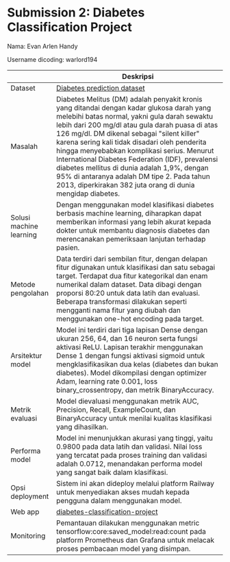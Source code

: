 # Submission 2: Diabetes Classification Project

Nama: Evan Arlen Handy

Username dicoding: warlord194

| | Deskripsi |
| ----------- | ----------- |
| Dataset | [Diabetes prediction dataset](https://www.kaggle.com/) |
| Masalah | Diabetes Melitus (DM) adalah penyakit kronis yang ditandai dengan kadar glukosa darah yang melebihi batas normal, yakni gula darah sewaktu lebih dari 200 mg/dl atau gula darah puasa di atas 126 mg/dl. DM dikenal sebagai "silent killer" karena sering kali tidak disadari oleh penderita hingga menyebabkan komplikasi serius. Menurut International Diabetes Federation (IDF), prevalensi diabetes mellitus di dunia adalah 1,9%, dengan 95% di antaranya adalah DM tipe 2. Pada tahun 2013, diperkirakan 382 juta orang di dunia mengidap diabetes. |
| Solusi machine learning | Dengan menggunakan model klasifikasi diabetes berbasis machine learning, diharapkan dapat memberikan informasi yang lebih akurat kepada dokter untuk membantu diagnosis diabetes dan merencanakan pemeriksaan lanjutan terhadap pasien. |
| Metode pengolahan | Data terdiri dari sembilan fitur, dengan delapan fitur digunakan untuk klasifikasi dan satu sebagai target. Terdapat dua fitur kategorikal dan enam numerikal dalam dataset. Data dibagi dengan proporsi 80:20 untuk data latih dan evaluasi. Beberapa transformasi dilakukan seperti mengganti nama fitur yang diubah dan menggunakan one-hot encoding pada target. |
| Arsitektur model | Model ini terdiri dari tiga lapisan Dense dengan ukuran 256, 64, dan 16 neuron serta fungsi aktivasi ReLU. Lapisan terakhir menggunakan Dense 1 dengan fungsi aktivasi sigmoid untuk mengklasifikasikan dua kelas (diabetes dan bukan diabetes). Model dikompilasi dengan optimizer Adam, learning rate 0.001, loss binary_crossentropy, dan metrik BinaryAccuracy. |
| Metrik evaluasi | Model dievaluasi menggunakan metrik AUC, Precision, Recall, ExampleCount, dan BinaryAccuracy untuk menilai kualitas klasifikasi yang dihasilkan. |
| Performa model | Model ini menunjukkan akurasi yang tinggi, yaitu 0.9800 pada data latih dan validasi. Nilai loss yang tercatat pada proses training dan validasi adalah 0.0712, menandakan performa model yang sangat baik dalam klasifikasi. |
| Opsi deployment | Sistem ini akan dideploy melalui platform Railway untuk menyediakan akses mudah kepada pengguna dalam menggunakan model. |
| Web app | [diabetes-classification-project](https://diabetes-ops-production.up.railway.app/v1/models/diabetes-classification-model/metadata) |
| Monitoring | Pemantauan dilakukan menggunakan metric tensorflow:core:saved_model:read:count pada platform Prometheus dan Grafana untuk melacak proses pembacaan model yang disimpan.|
